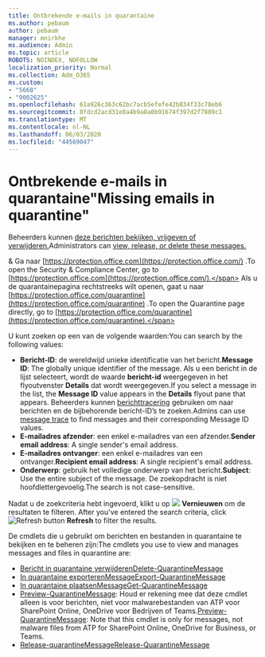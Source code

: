 ```yaml
---
title: Ontbrekende e-mails in quarantaine
ms.author: pebaum
author: pebaum
manager: mnirkhe
ms.audience: Admin
ms.topic: article
ROBOTS: NOINDEX, NOFOLLOW
localization_priority: Normal
ms.collection: Adm_O365
ms.custom:
- "5668"
- "9002625"
ms.openlocfilehash: 61a926c363c62bc7acb5efefe42b834f33c78eb6
ms.sourcegitcommit: 8fdcd2acd31e8a4b9a8a0b91674f397d2f7889c1
ms.translationtype: MT
ms.contentlocale: nl-NL
ms.lasthandoff: 06/03/2020
ms.locfileid: "44569047"
---
```

# <a name="missing-emails-in-quarantine"></a><span data-ttu-id="9fb2f-102">Ontbrekende e-mails in quarantaine"</span><span class="sxs-lookup"><span data-stu-id="9fb2f-102">Missing emails in quarantine"</span></span>

<span data-ttu-id="9fb2f-103">Beheerders kunnen [deze berichten bekijken, vrijgeven of verwijderen.](https://docs.microsoft.com/microsoft-365/security/office-365-security/manage-quarantined-messages-and-files?view=o365-worldwide)</span><span class="sxs-lookup"><span data-stu-id="9fb2f-103">Administrators can [view, release, or delete these messages.](https://docs.microsoft.com/microsoft-365/security/office-365-security/manage-quarantined-messages-and-files?view=o365-worldwide)</span></span>

<span data-ttu-id="9fb2f-104">& Ga naar [https://protection.office.com](https://protection.office.com/) .</span><span class="sxs-lookup"><span data-stu-id="9fb2f-104">To open the Security & Compliance Center, go to [https://protection.office.com](https://protection.office.com/).</span></span> <span data-ttu-id="9fb2f-105">Als u de quarantainepagina rechtstreeks wilt openen, gaat u naar [https://protection.office.com/quarantine](https://protection.office.com/quarantine) .</span><span class="sxs-lookup"><span data-stu-id="9fb2f-105">To open the Quarantine page directly, go to [https://protection.office.com/quarantine](https://protection.office.com/quarantine).</span></span>  

<span data-ttu-id="9fb2f-106">U kunt zoeken op een van de volgende waarden:</span><span class="sxs-lookup"><span data-stu-id="9fb2f-106">You can search by the following values:</span></span>  

- <span data-ttu-id="9fb2f-107">**Bericht-ID**: de wereldwijd unieke identificatie van het bericht.</span><span class="sxs-lookup"><span data-stu-id="9fb2f-107">**Message ID**: The globally unique identifier of the message.</span></span> <span data-ttu-id="9fb2f-108">Als u een bericht in de lijst selecteert, wordt de waarde **bericht-id** weergegeven in het flyoutvenster **Details** dat wordt weergegeven.</span><span class="sxs-lookup"><span data-stu-id="9fb2f-108">If you select a message in the list, the  **Message ID**  value appears in the  **Details**  flyout pane that appears.</span></span> <span data-ttu-id="9fb2f-109">Beheerders kunnen [berichttracering](https://docs.microsoft.com/microsoft-365/security/office-365-security/message-trace-scc?view=o365-worldwide) gebruiken om naar berichten en de bijbehorende bericht-ID’s te zoeken.</span><span class="sxs-lookup"><span data-stu-id="9fb2f-109">Admins can use [message trace](https://docs.microsoft.com/microsoft-365/security/office-365-security/message-trace-scc?view=o365-worldwide) to find messages and their corresponding Message ID values.</span></span>
- <span data-ttu-id="9fb2f-110">**E-mailadres afzender**: een enkel e-mailadres van een afzender.</span><span class="sxs-lookup"><span data-stu-id="9fb2f-110">**Sender email address**: A single sender's email address.</span></span>
- <span data-ttu-id="9fb2f-111">**E-mailadres ontvanger**: een enkel e-mailadres van een ontvanger.</span><span class="sxs-lookup"><span data-stu-id="9fb2f-111">**Recipient email address**: A single recipient's email address.</span></span>
- <span data-ttu-id="9fb2f-112">**Onderwerp**: gebruik het volledige onderwerp van het bericht.</span><span class="sxs-lookup"><span data-stu-id="9fb2f-112">**Subject**: Use the entire subject of the message.</span></span> <span data-ttu-id="9fb2f-113">De zoekopdracht is niet hoofdlettergevoelig.</span><span class="sxs-lookup"><span data-stu-id="9fb2f-113">The search is not case-sensitive.</span></span>

<span data-ttu-id="9fb2f-114">Nadat u de zoekcriteria hebt ingevoerd, klikt u op ![ ](https://docs.microsoft.com/microsoft-365/media/scc-quarantine-refresh.png?view=o365-worldwide) **Vernieuwen** om de resultaten te filteren.  </span><span class="sxs-lookup"><span data-stu-id="9fb2f-114">After you've entered the search criteria, click  ![Refresh button](https://docs.microsoft.com/microsoft-365/media/scc-quarantine-refresh.png?view=o365-worldwide)  **Refresh**  to filter the results.</span></span>

<span data-ttu-id="9fb2f-115">De cmdlets die u gebruikt om berichten en bestanden in quarantaine te bekijken en te beheren zijn:</span><span class="sxs-lookup"><span data-stu-id="9fb2f-115">The cmdlets you use to view and manages messages and files in quarantine are:</span></span>
- [<span data-ttu-id="9fb2f-116">Bericht in quarantaine verwijderen</span><span class="sxs-lookup"><span data-stu-id="9fb2f-116">Delete-QuarantineMessage</span></span>](https://docs.microsoft.com/powershell/module/exchange/delete-quarantinemessage)
- [<span data-ttu-id="9fb2f-117">In quarantaine exporterenMessage</span><span class="sxs-lookup"><span data-stu-id="9fb2f-117">Export-QuarantineMessage</span></span>](https://docs.microsoft.com/powershell/module/exchange/export-quarantinemessage)
- [<span data-ttu-id="9fb2f-118">In quarantaine plaatsenMessage</span><span class="sxs-lookup"><span data-stu-id="9fb2f-118">Get-QuarantineMessage</span></span>](https://docs.microsoft.com/powershell/module/exchange/get-quarantinemessage)
- <span data-ttu-id="9fb2f-119">[Preview-QuarantineMessage](https://docs.microsoft.com/powershell/module/exchange/preview-quarantinemessage): Houd er rekening mee dat deze cmdlet alleen is voor berichten, niet voor malwarebestanden van ATP voor SharePoint Online, OneDrive voor Bedrijven of Teams.</span><span class="sxs-lookup"><span data-stu-id="9fb2f-119">[Preview-QuarantineMessage](https://docs.microsoft.com/powershell/module/exchange/preview-quarantinemessage): Note that this cmdlet is only for messages, not malware files from ATP for SharePoint Online, OneDrive for Business, or Teams.</span></span>
- [<span data-ttu-id="9fb2f-120">Release-quarantineMessage</span><span class="sxs-lookup"><span data-stu-id="9fb2f-120">Release-QuarantineMessage</span></span>](https://docs.microsoft.com/powershell/module/exchange/release-quarantinemessage)